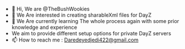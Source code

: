 - 👋 Hi, We are @TheBushWookies
- 👀 We Are interested in creating sharableXml files for DayZ
- 🌱 We Are currently learning The whole process again with some prior knowledge and experience
- We aim to provide different setup options for private DayZ servers
- 📫 How to reach me : Daredeyedjedi422@gmail.com

<!---
TheBushWookies/TheBushWookies is a ✨ special ✨ repository because its `README.md` (this file) appears on your GitHub profile.
You can click the Preview link to take a look at your changes.
--->
